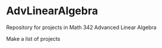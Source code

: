 # AdvLinearAlgebra
Repository for projects in Math 342 Advanced Linear Algebra

Make a list of projects

